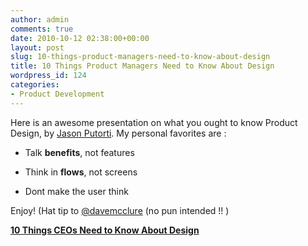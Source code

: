 ```yaml
---
author: admin
comments: true
date: 2010-10-12 02:38:00+00:00
layout: post
slug: 10-things-product-managers-need-to-know-about-design
title: 10 Things Product Managers Need to Know About Design
wordpress_id: 124
categories:
- Product Development
---
```


Here is an awesome presentation on what you ought to know Product Design, by [Jason Putorti](http://twitter.com/#!/putorti). My personal favorites are :



	
  * Talk **benefits**, not features

	
  * Think in **flows**, not screens

	
  * Dont make the user think


Enjoy! (Hat tip to [@davemcclure](http://twitter.com/#!/davemcclure) (no pun intended !! )


**[10 Things CEOs Need to Know About Design ](http://www.slideshare.net/novaurora/10-things-ceos-need-to-know-about-design)**
